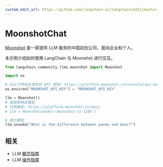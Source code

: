 ```yaml
---
custom_edit_url: https://github.com/langchain-ai/langchain/edit/master/docs/docs/integrations/llms/moonshot.ipynb
---
```


# MoonshotChat

[Moonshot](https://platform.moonshot.cn/) 是一家提供 LLM 服务的中国初创公司，面向企业和个人。

本示例介绍如何使用 LangChain 与 Moonshot 进行交互。


```python
from langchain_community.llms.moonshot import Moonshot
```


```python
import os

# 从以下网址生成您的 API 密钥: https://platform.moonshot.cn/console/api-keys
os.environ["MOONSHOT_API_KEY"] = "MOONSHOT_API_KEY"
```


```python
llm = Moonshot()
# 或使用特定模型
# 可用模型: https://platform.moonshot.cn/docs
# llm = Moonshot(model="moonshot-v1-128k")
```


```python
# 提示模型
llm.invoke("What is the difference between panda and bear?")
```

## 相关

- LLM [概念指南](/docs/concepts/#llms)
- LLM [操作指南](/docs/how_to/#llms)